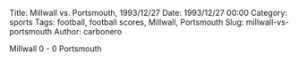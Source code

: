 Title: Millwall vs. Portsmouth, 1993/12/27
Date: 1993/12/27 00:00
Category: sports
Tags: football, football scores, Millwall, Portsmouth
Slug: millwall-vs-portsmouth
Author: carbonero


Millwall 0 - 0 Portsmouth
